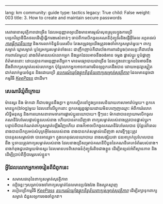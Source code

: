 

---

lang: km
community: guide
type: tactics
legacy: True
child: False
weight: 003
title: 3. How to create and maintain secure passwords

---

សេវាធានាសុវត្ថិភាពជាច្រើន ដែលអនុញ្ញាតឲ្យយើងមានអារម្មណ៍សុខស្រួលក្នុងការប្រើបច្ចេកវិទ្យាឌីជីតថលដើម្បីធ្វើការងារសំខាន់ៗ ចាប់ពីការបើកចូលគណនីកុំព្យូទ័រនិងផ្ញើអ៊ីមែល រហូតដល់ [*ការធ្វើកូដនីយកម្ម*](/km/glossary#Encryption) និងការលាក់ទិន្នន័យរសើប តែងតម្រូវឲ្យយើងត្រូវចងចាំពាក្យសម្ងាត់មួយ។ ពាក្យសម្ងាត់ ឃ្លាសម្ងាត់ ឬខ្សែអក្សរសម្ងាត់ទាំងនេះ ជាញឹកញាប់គឺជារបាំងការពារដំបូង(ពេលខ្លះគឺជារបាំងការពារតែមួយ) រវាងព័ត៌មានរបស់លោកអ្នក និងអ្នកដែលអាចនឹងចង់អាន ចម្លង ផ្លាស់ប្តូរ ឬបំផ្លាញព័ត៌មាននោះ ដោយគ្មានការអនុញ្ញាតពីអ្នក។ មានមធ្យោបាយជាច្រើន ដែលក្នុងនោះអ្នកដទៃអាចនឹងដឹងពីពាក្យសម្ងាត់របស់លោកអ្នក ប៉ុន្តែលោកអ្នកអាចការពារមិនឲ្យពួកគេដឹងបាន ដោយអនុវត្តស្នៀតជាក់លាក់មួយចំនួន និងដោយប្រើ [*ឧបករណ៍ឃ្លាំងផ្ទុកទិន្នន័យពាក្យសម្ងាត់សុវត្ថិភាព*](/km/glossary#Secure_password_database) ដែលមានដូចជាកម្មវិធី [*KeePass*](/km/glossary#KeePass) ជាដើម។

### សេណារីយ៉ូពីក្រោយ ### 
<div class="background" markdown="1">
ម៉ានសួរ និង ម៉ាកដា គឺជាបងប្អូននឹងគ្នា។ ពួកគេស្ថិតនៅក្នុងប្រទេសនិយាយភាសាអារ៉ាប់មួយ។ ពួកគេមានប្លុក(blog)មួយ ដែលនៅលើប្លុកនោះ ពួកគេផ្សព្វផ្សាយដោយមិនបញ្ចេញឈ្មោះ អំពីការរំលោភសិទ្ធិមនុស្ស និងការឃោសនាទាមទារការផ្លាស់ប្តូរនយោបាយ។ ថ្មីៗនេះ ម៉ាកដាបានព្យាយាមបើកចូលគណនីវែបមែលផ្ទាល់ខ្លួនរបស់នាង ហើយបានរកឃើញថា ពាក្យសម្ងាត់របស់នាងត្រូវបានផ្លាស់ប្តូរ។ បន្ទាប់ពីបានកំណត់ពាក្យសម្ងាត់ឡើងវិញហើយ នាងក៏អាចបើកចូលគណនីវែបមែលបាន ប៉ុន្តែនៅពេលនាងបានបើកប្រអប់សំបុត្រអ៊ីមែលរបស់នាង នាងបានកត់សម្គាល់ឃើញថា សារថ្មីៗខ្លះត្រូវបានគូសសម្គាល់ថា បានអានរួច។ ក្នុងហេតុផលនយោបាយ នាងសង្ស័យថា ជនអាក្រក់ប្រហែលបានដឹង ឬទាយត្រូវពាក្យសម្ងាត់របស់នាង ដែលនាងប្រើសម្រាប់គណនីបីបួននៃគណនីគេហទំព័ររបស់នាង។ នាងកំពុងជួបជាមួយម៉ានសួរ ដែលមានបទពិសោធន៍កុំព្យូទ័រតិចជាងខ្លួន ដើម្បីពន្យល់អំពីស្ថានភាព និងដើម្បីប្រាប់ពីក្តីបារម្ភរបស់ខ្លួន។
</div>

### អ្វីដែលលោកអ្នកអាចរៀនពីជំពូកនេះ ###

- សមាសធាតុនៃពាក្យសម្ងាត់សុវត្ថិភាព
- ល្បិចខ្លះៗសម្រាប់ចងចាំពាក្យសម្ងាត់ដែលមានប្រវែងវែង និងស្មុគស្មាញ
- របៀបប្រើកម្មវិធី [*KeePass*](/km/glossary#KeePass) *[ឧបករណ៍ឃ្លាំងផ្ទុកទិន្នន័យពាក្យសម្ងាត់សុវត្ថិភាព](/km/glossary#Secure_password_database)* ដើម្បីរក្សាទុកពាក្យសម្ងាត់ ជំនួសឲ្យការចងចាំពួកវា។


